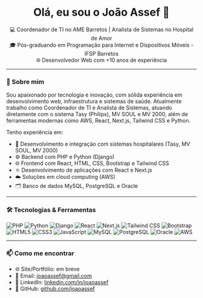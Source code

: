 <h1 align="center">Olá, eu sou o João Assef 👋</h1>

<p align="center">
  💻 Coordenador de TI no AME Barretos | Analista de Sistemas no Hospital de Amor<br>
  🎓 Pós-graduando em Programação para Internet e Dispositivos Móveis - IFSP Barretos<br>
  🌐 Desenvolvedor Web com +10 anos de experiência
</p>

---

### 🚀 Sobre mim

Sou apaixonado por tecnologia e inovação, com sólida experiência em desenvolvimento web, infraestrutura e sistemas de saúde. Atualmente trabalho como Coordenador de TI e Analista de Sistemas, atuando diretamente com o sistema Tasy (Philips), MV SOUL e MV 2000, além de ferramentas modernas como AWS, React, Next.js, Tailwind CSS e Python.

Tenho experiência em:

- 🏥 Desenvolvimento e integração com sistemas hospitalares (Tasy, MV SOUL, MV 2000)
- ⚙️ Backend com PHP e Python (Django)
- 🌐 Frontend com React, HTML, CSS, Bootstrap e Tailwind CSS
- ⚛️ Desenvolvimento de aplicações com React e Next.js
- ☁️ Soluções em cloud computing (AWS)
- 🗂️ Banco de dados MySQL, PostgreSQL e Oracle

---

### 🛠️ Tecnologias & Ferramentas

![PHP](https://img.shields.io/badge/-PHP-777BB4?style=flat&logo=php&logoColor=white)
![Python](https://img.shields.io/badge/-Python-3776AB?style=flat&logo=python&logoColor=white)
![Django](https://img.shields.io/badge/-Django-092E20?style=flat&logo=django&logoColor=white)
![React](https://img.shields.io/badge/-React-61DAFB?style=flat&logo=react&logoColor=black)
![Next.js](https://img.shields.io/badge/-Next.js-000000?style=flat&logo=next.js&logoColor=white)
![Tailwind CSS](https://img.shields.io/badge/-Tailwind%20CSS-38B2AC?style=flat&logo=tailwind-css&logoColor=white)
![Bootstrap](https://img.shields.io/badge/-Bootstrap-563D7C?style=flat&logo=bootstrap&logoColor=white)
![HTML5](https://img.shields.io/badge/-HTML5-E34F26?style=flat&logo=html5&logoColor=white)
![CSS3](https://img.shields.io/badge/-CSS3-1572B6?style=flat&logo=css3&logoColor=white)
![JavaScript](https://img.shields.io/badge/-JavaScript-F7DF1E?style=flat&logo=javascript&logoColor=black)
![MySQL](https://img.shields.io/badge/-MySQL-4479A1?style=flat&logo=mysql&logoColor=white)
![PostgreSQL](https://img.shields.io/badge/-PostgreSQL-336791?style=flat&logo=postgresql&logoColor=white)
![Oracle](https://img.shields.io/badge/-Oracle-F80000?style=flat&logo=oracle&logoColor=white)
![AWS](https://img.shields.io/badge/-AWS-232F3E?style=flat&logo=amazon-aws&logoColor=white)

---

### 📫 Como me encontrar

- 🌐 Site/Portfólio: em breve
- 📧 Email: joaoassef@gmail.com
- 💼 LinkedIn: [linkedin.com/in/joaoassef](https://linkedin.com/in/joaoassef)
- 📂 GitHub: [github.com/joaoassef](https://github.com/joaoassef)
